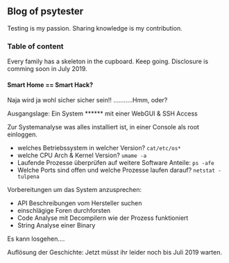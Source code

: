 ## Blog of psytester

Testing is my passion. Sharing knowledge is my contribution.


### Table of content

Every family has a skeleton in the cupboard.
Keep going. Disclosure is comming soon in July 2019.


#### Smart Home == Smart Hack?

Naja wird ja wohl sicher sicher sein!!
...........Hmm, oder?

Ausgangslage: Ein System ****** mit einer WebGUI & SSH Access<br>


Zur Systemanalyse was alles installiert ist, in einer Console als root einloggen.
* welches Betriebssystem in welcher Version? ```cat/etc/os*```
* welche CPU Arch & Kernel Version? ```umame -a```
* Laufende Prozesse überprüfen auf weitere Software Anteile: ```ps -afe```
* Welche Ports sind offen und welche Prozesse laufen darauf? ```netstat -tulpena```

Vorbereitungen um das System anzusprechen:
* API Beschreibungen vom Hersteller suchen
* einschlägige Foren durchforsten
* Code Analyse mit Decompilern wie der Prozess funktioniert
* String Analyse einer Binary

Es kann losgehen....

Auflösung der Geschichte: Jetzt müsst ihr leider noch bis Juli 2019 warten.
